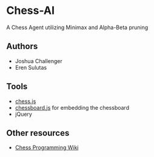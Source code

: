 # Chess-AI

A Chess Agent utilizing Minimax and Alpha-Beta pruning

## Authors
- Joshua Challenger
- Eren Sulutas

## Tools 

- [chess.js](https://github.com/jhlywa/chess.js)
- [chessboard.js](https://www.chessboardjs.com/) for embedding the chessboard
- jQuery

## Other resources

- [Chess Programming Wiki](https://www.chessprogramming.org/)